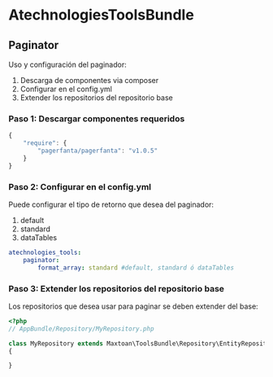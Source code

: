 AtechnologiesToolsBundle
========================

## Paginator

Uso y configuración del paginador:

1. Descarga de componentes via composer
2. Configurar en el config.yml
3. Extender los repositorios del repositorio base

### Paso 1: Descargar componentes requeridos

```js
{
    "require": {
        "pagerfanta/pagerfanta": "v1.0.5"
    }
}
```

### Paso 2: Configurar en el config.yml

Puede configurar el tipo de retorno que desea del paginador:
1. default
2. standard
3. dataTables

``` yml
atechnologies_tools:
    paginator:
        format_array: standard #default, standard ó dataTables

```

### Paso 3: Extender los repositorios del repositorio base

Los repositorios que desea usar para paginar se deben extender del base:

``` php
<?php
// AppBundle/Repository/MyRepository.php

class MyRepository extends Maxtoan\ToolsBundle\Repository\EntityRepository
{

}

```